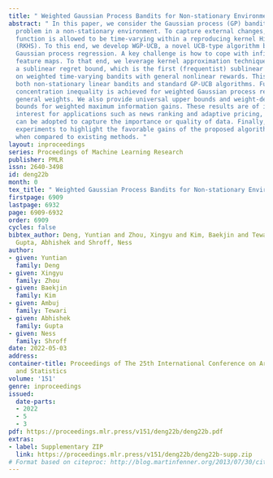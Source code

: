 ```yaml
---
title: " Weighted Gaussian Process Bandits for Non-stationary Environments "
abstract: " In this paper, we consider the Gaussian process (GP) bandit optimization
  problem in a non-stationary environment. To capture external changes, the black-box
  function is allowed to be time-varying within a reproducing kernel Hilbert space
  (RKHS). To this end, we develop WGP-UCB, a novel UCB-type algorithm based on weighted
  Gaussian process regression. A key challenge is how to cope with infinite-dimensional
  feature maps. To that end, we leverage kernel approximation techniques to prove
  a sublinear regret bound, which is the first (frequentist) sublinear regret guarantee
  on weighted time-varying bandits with general nonlinear rewards. This result generalizes
  both non-stationary linear bandits and standard GP-UCB algorithms. Further, a novel
  concentration inequality is achieved for weighted Gaussian process regression with
  general weights. We also provide universal upper bounds and weight-dependent upper
  bounds for weighted maximum information gains. These results are of independent
  interest for applications such as news ranking and adaptive pricing, where weights
  can be adopted to capture the importance or quality of data. Finally, we conduct
  experiments to highlight the favorable gains of the proposed algorithm in many cases
  when compared to existing methods. "
layout: inproceedings
series: Proceedings of Machine Learning Research
publisher: PMLR
issn: 2640-3498
id: deng22b
month: 0
tex_title: " Weighted Gaussian Process Bandits for Non-stationary Environments "
firstpage: 6909
lastpage: 6932
page: 6909-6932
order: 6909
cycles: false
bibtex_author: Deng, Yuntian and Zhou, Xingyu and Kim, Baekjin and Tewari, Ambuj and
  Gupta, Abhishek and Shroff, Ness
author:
- given: Yuntian
  family: Deng
- given: Xingyu
  family: Zhou
- given: Baekjin
  family: Kim
- given: Ambuj
  family: Tewari
- given: Abhishek
  family: Gupta
- given: Ness
  family: Shroff
date: 2022-05-03
address:
container-title: Proceedings of The 25th International Conference on Artificial Intelligence
  and Statistics
volume: '151'
genre: inproceedings
issued:
  date-parts:
  - 2022
  - 5
  - 3
pdf: https://proceedings.mlr.press/v151/deng22b/deng22b.pdf
extras:
- label: Supplementary ZIP
  link: https://proceedings.mlr.press/v151/deng22b/deng22b-supp.zip
# Format based on citeproc: http://blog.martinfenner.org/2013/07/30/citeproc-yaml-for-bibliographies/
---
```

